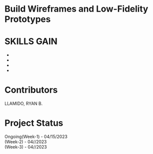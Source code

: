 # Build Wireframes and Low-Fidelity Prototypes
 
# SKILLS GAIN
- 
- 
- 
- 
# Contributors
LLAMIDO, RYAN B.

# Project Status
Ongoing(Week-1) - 04/15/2023<br>
(Week-2) - 04//2023<br>
(Week-3) - 04//2023<br>